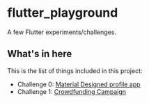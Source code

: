 # flutter_playground

A few Flutter experiments/challenges.

## What's in here

This is the list of things included in this project:

 - Challenge 0: [Material Designed profile app](https://www.uplabs.com/posts/material-designed-profile-app)
 - Challenge 1: [Crowdfunding Campaign](https://www.uplabs.com/posts/crowdfunding-campaign-38d6bd27-7cd6-4fd2-aa0f-1c24623832a7)
